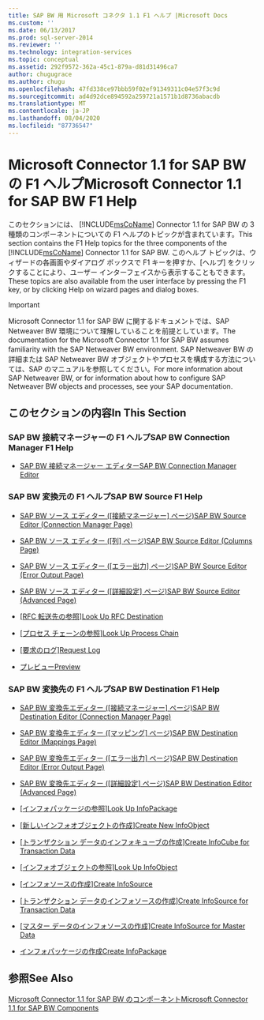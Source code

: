 ```yaml
---
title: SAP BW 用 Microsoft コネクタ 1.1 F1 ヘルプ |Microsoft Docs
ms.custom: ''
ms.date: 06/13/2017
ms.prod: sql-server-2014
ms.reviewer: ''
ms.technology: integration-services
ms.topic: conceptual
ms.assetid: 292f9572-362a-45c1-879a-d81d31496ca7
author: chugugrace
ms.author: chugu
ms.openlocfilehash: 47fd338ce97bbb59f02ef91349311c04e57f3c9d
ms.sourcegitcommit: ad4d92dce894592a259721a1571b1d8736abacdb
ms.translationtype: MT
ms.contentlocale: ja-JP
ms.lasthandoff: 08/04/2020
ms.locfileid: "87736547"
---
```

# <a name="microsoft-connector-11-for-sap-bw-f1-help"></a><span data-ttu-id="fc7d5-102">Microsoft Connector 1.1 for SAP BW の F1 ヘルプ</span><span class="sxs-lookup"><span data-stu-id="fc7d5-102">Microsoft Connector 1.1 for SAP BW F1 Help</span></span>
  <span data-ttu-id="fc7d5-103">このセクションには、 [!INCLUDE[msCoName](../includes/msconame-md.md)] Connector 1.1 for SAP BW の 3 種類のコンポーネントについての F1 ヘルプのトピックが含まれています。</span><span class="sxs-lookup"><span data-stu-id="fc7d5-103">This section contains the F1 Help topics for the three components of the [!INCLUDE[msCoName](../includes/msconame-md.md)] Connector 1.1 for SAP BW.</span></span> <span data-ttu-id="fc7d5-104">このヘルプ トピックは、ウィザードの各画面やダイアログ ボックスで F1 キーを押すか、[ヘルプ] をクリックすることにより、ユーザー インターフェイスから表示することもできます。</span><span class="sxs-lookup"><span data-stu-id="fc7d5-104">These topics are also available from the user interface by pressing the F1 key, or by clicking Help on wizard pages and dialog boxes.</span></span>  
  
> [!IMPORTANT]  
>  <span data-ttu-id="fc7d5-105">Microsoft Connector 1.1 for SAP BW に関するドキュメントでは、SAP Netweaver BW 環境について理解していることを前提としています。</span><span class="sxs-lookup"><span data-stu-id="fc7d5-105">The documentation for the Microsoft Connector 1.1 for SAP BW assumes familiarity with the SAP Netweaver BW environment.</span></span> <span data-ttu-id="fc7d5-106">SAP Netweaver BW の詳細または SAP Netweaver BW オブジェクトやプロセスを構成する方法については、SAP のマニュアルを参照してください。</span><span class="sxs-lookup"><span data-stu-id="fc7d5-106">For more information about SAP Netweaver BW, or for information about how to configure SAP Netweaver BW objects and processes, see your SAP documentation.</span></span>  
  
## <a name="in-this-section"></a><span data-ttu-id="fc7d5-107">このセクションの内容</span><span class="sxs-lookup"><span data-stu-id="fc7d5-107">In This Section</span></span>  
  
### <a name="sap-bw-connection-manager-f1-help"></a><span data-ttu-id="fc7d5-108">SAP BW 接続マネージャーの F1 ヘルプ</span><span class="sxs-lookup"><span data-stu-id="fc7d5-108">SAP BW Connection Manager F1 Help</span></span>  
  
-   [<span data-ttu-id="fc7d5-109">SAP BW 接続マネージャー エディター</span><span class="sxs-lookup"><span data-stu-id="fc7d5-109">SAP BW Connection Manager Editor</span></span>](sap-bw-connection-manager-editor.md)  
  
### <a name="sap-bw-source-f1-help"></a><span data-ttu-id="fc7d5-110">SAP BW 変換元の F1 ヘルプ</span><span class="sxs-lookup"><span data-stu-id="fc7d5-110">SAP BW Source F1 Help</span></span>  
  
-   <span data-ttu-id="fc7d5-111">[SAP BW ソース エディター &#40;[接続マネージャー] ページ&#41;](data-flow/sap-bw-source-editor-connection-manager-page.md)</span><span class="sxs-lookup"><span data-stu-id="fc7d5-111">[SAP BW Source Editor &#40;Connection Manager Page&#41;](data-flow/sap-bw-source-editor-connection-manager-page.md)</span></span>  
  
-   <span data-ttu-id="fc7d5-112">[SAP BW ソース エディター ([列] ページ)](data-flow/sap-bw-source-editor-columns-page.md)</span><span class="sxs-lookup"><span data-stu-id="fc7d5-112">[SAP BW Source Editor &#40;Columns Page&#41;](data-flow/sap-bw-source-editor-columns-page.md)</span></span>  
  
-   <span data-ttu-id="fc7d5-113">[SAP BW ソース エディター ([エラー出力] ページ)](data-flow/sap-bw-source-editor-error-output-page.md)</span><span class="sxs-lookup"><span data-stu-id="fc7d5-113">[SAP BW Source Editor &#40;Error Output Page&#41;](data-flow/sap-bw-source-editor-error-output-page.md)</span></span>  
  
-   <span data-ttu-id="fc7d5-114">[SAP BW ソース エディター &#40;[詳細設定] ページ&#41;](data-flow/sap-bw-source-editor-advanced-page.md)</span><span class="sxs-lookup"><span data-stu-id="fc7d5-114">[SAP BW Source Editor &#40;Advanced Page&#41;](data-flow/sap-bw-source-editor-advanced-page.md)</span></span>  
  
-   <span data-ttu-id="fc7d5-115">[[RFC 転送先の参照]](data-flow/look-up-rfc-destination.md)</span><span class="sxs-lookup"><span data-stu-id="fc7d5-115">[Look Up RFC Destination](data-flow/look-up-rfc-destination.md)</span></span>  
  
-   <span data-ttu-id="fc7d5-116">[[プロセス チェーンの参照]](data-flow/look-up-process-chain.md)</span><span class="sxs-lookup"><span data-stu-id="fc7d5-116">[Look Up Process Chain](data-flow/look-up-process-chain.md)</span></span>  
  
-   <span data-ttu-id="fc7d5-117">[[要求のログ]](data-flow/request-log.md)</span><span class="sxs-lookup"><span data-stu-id="fc7d5-117">[Request Log](data-flow/request-log.md)</span></span>  
  
-   [<span data-ttu-id="fc7d5-118">プレビュー</span><span class="sxs-lookup"><span data-stu-id="fc7d5-118">Preview</span></span>](data-flow/preview.md)  
  
### <a name="sap-bw-destination-f1-help"></a><span data-ttu-id="fc7d5-119">SAP BW 変換先の F1 ヘルプ</span><span class="sxs-lookup"><span data-stu-id="fc7d5-119">SAP BW Destination F1 Help</span></span>  
  
-   <span data-ttu-id="fc7d5-120">[SAP BW 変換先エディター &#40;[接続マネージャー] ページ&#41;](data-flow/sap-bw-destination-editor-connection-manager-page.md)</span><span class="sxs-lookup"><span data-stu-id="fc7d5-120">[SAP BW Destination Editor &#40;Connection Manager Page&#41;](data-flow/sap-bw-destination-editor-connection-manager-page.md)</span></span>  
  
-   <span data-ttu-id="fc7d5-121">[SAP BW 変換先エディター &#40;[マッピング] ページ&#41;](data-flow/sap-bw-destination-editor-mappings-page.md)</span><span class="sxs-lookup"><span data-stu-id="fc7d5-121">[SAP BW Destination Editor &#40;Mappings Page&#41;](data-flow/sap-bw-destination-editor-mappings-page.md)</span></span>  
  
-   <span data-ttu-id="fc7d5-122">[SAP BW 変換先エディター &#40;[エラー出力] ページ&#41;](data-flow/sap-bw-destination-editor-error-output-page.md)</span><span class="sxs-lookup"><span data-stu-id="fc7d5-122">[SAP BW Destination Editor &#40;Error Output Page&#41;](data-flow/sap-bw-destination-editor-error-output-page.md)</span></span>  
  
-   <span data-ttu-id="fc7d5-123">[SAP BW 変換先エディター &#40;[詳細設定] ページ&#41;](data-flow/sap-bw-destination-editor-advanced-page.md)</span><span class="sxs-lookup"><span data-stu-id="fc7d5-123">[SAP BW Destination Editor &#40;Advanced Page&#41;](data-flow/sap-bw-destination-editor-advanced-page.md)</span></span>  
  
-   <span data-ttu-id="fc7d5-124">[[インフォパッケージの参照]](data-flow/look-up-infopackage.md)</span><span class="sxs-lookup"><span data-stu-id="fc7d5-124">[Look Up InfoPackage](data-flow/look-up-infopackage.md)</span></span>  
  
-   <span data-ttu-id="fc7d5-125">[[新しいインフォオブジェクトの作成]](data-flow/create-new-infoobject.md)</span><span class="sxs-lookup"><span data-stu-id="fc7d5-125">[Create New InfoObject](data-flow/create-new-infoobject.md)</span></span>  
  
-   <span data-ttu-id="fc7d5-126">[[トランザクション データのインフォキューブの作成]](data-flow/create-infocube-for-transaction-data.md)</span><span class="sxs-lookup"><span data-stu-id="fc7d5-126">[Create InfoCube for Transaction Data](data-flow/create-infocube-for-transaction-data.md)</span></span>  
  
-   <span data-ttu-id="fc7d5-127">[[インフォオブジェクトの参照]](data-flow/look-up-infoobject.md)</span><span class="sxs-lookup"><span data-stu-id="fc7d5-127">[Look Up InfoObject](data-flow/look-up-infoobject.md)</span></span>  
  
-   <span data-ttu-id="fc7d5-128">[[インフォソースの作成]](data-flow/create-infosource.md)</span><span class="sxs-lookup"><span data-stu-id="fc7d5-128">[Create InfoSource](data-flow/create-infosource.md)</span></span>  
  
-   <span data-ttu-id="fc7d5-129">[[トランザクション データのインフォソースの作成]](data-flow/create-infosource-for-transaction-data.md)</span><span class="sxs-lookup"><span data-stu-id="fc7d5-129">[Create InfoSource for Transaction Data](data-flow/create-infosource-for-transaction-data.md)</span></span>  
  
-   <span data-ttu-id="fc7d5-130">[[マスター データのインフォソースの作成]](data-flow/create-infosource-for-master-data.md)</span><span class="sxs-lookup"><span data-stu-id="fc7d5-130">[Create InfoSource for Master Data](data-flow/create-infosource-for-master-data.md)</span></span>  
  
-   [<span data-ttu-id="fc7d5-131">インフォパッケージの作成</span><span class="sxs-lookup"><span data-stu-id="fc7d5-131">Create InfoPackage</span></span>](data-flow/create-infopackage.md)  
  
## <a name="see-also"></a><span data-ttu-id="fc7d5-132">参照</span><span class="sxs-lookup"><span data-stu-id="fc7d5-132">See Also</span></span>  
 [<span data-ttu-id="fc7d5-133">Microsoft Connector 1.1 for SAP BW のコンポーネント</span><span class="sxs-lookup"><span data-stu-id="fc7d5-133">Microsoft Connector 1.1 for SAP BW Components</span></span>](microsoft-connector-for-sap-bw-components.md)  
  
  
